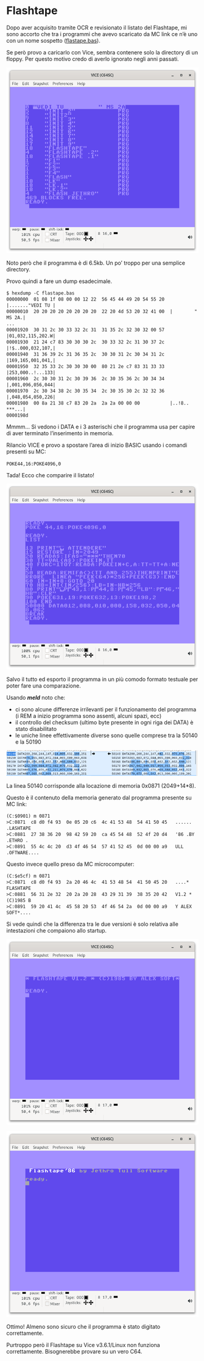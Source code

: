 # Flashtape

Dopo aver acquisito tramite OCR e revisionato il listato del Flashtape, mi sono 
accorto che tra i programmi che avevo scaricato da MC link ce n’è uno con un 
nome sospetto ([flastape.bas](./mclink/flastape.bas)).

Se però provo a caricarlo con Vice, sembra contenere solo la directory di un 
floppy. Per questo motivo credo di averlo ignorato negli anni passati.

![](./immagini/flashtape_mclink_dir.png)

Noto però che il programma è di 6.5kb. Un po’ troppo per una semplice directory.

Provo quindi a fare un dump esadecimale.

```
$ hexdump -C flastape.bas 
00000000  01 08 1f 08 00 00 12 22  56 45 44 49 20 54 55 20  |......."VEDI TU |
00000010  20 20 20 20 20 20 20 20  22 20 4d 53 20 32 41 00  |        " MS 2A.|
...
00001920  30 31 2c 30 33 32 2c 31  31 35 2c 32 30 32 00 57  |01,032,115,202.W|
00001930  21 24 c7 83 30 30 30 2c  30 33 32 2c 31 30 37 2c  |!$..000,032,107,|
00001940  31 36 39 2c 31 36 35 2c  30 30 31 2c 30 34 31 2c  |169,165,001,041,|
00001950  32 35 33 2c 30 30 30 00  80 21 2e c7 83 31 33 33  |253,000..!...133|
00001960  2c 30 30 31 2c 30 39 36  2c 30 35 36 2c 30 34 34  |,001,096,056,044|
00001970  2c 30 34 38 2c 30 35 34  2c 30 35 30 2c 32 32 36  |,048,054,050,226|
00001980  00 8a 21 38 c7 83 20 2a  2a 2a 00 00 00           |..!8.. ***...|
0000198d
```

Mmmm… Si vedono i DATA e i 3 asterischi che il programma usa per capire di aver 
terminato l’inserimento in memoria.

Rilancio VICE e provo a spostare l’area di inizio BASIC usando i comandi 
presenti su MC: 

`POKE44,16:POKE4096,0`

Tada! Ecco che comparire il listato!

![](./immagini/flashtape_mclink_list.png)

Salvo il tutto ed esporto il programma in un più comodo formato testuale per 
poter fare una comparazione.

Usando ___meld___ noto che:

* ci sono alcune differenze irrilevanti per il funzionamento del programma (i 
	REM a inizio programma sono assenti, alcuni spazi, ecc)
* il controllo del checksum (ultimo byte presente in ogni riga dei DATA) è 
	stato disabilitato
* le uniche linee effettivamente diverse sono quelle comprese tra la 50140 e la 50190

![](./immagini/flashtape_diff.png)

La linea 50140 corrisponde alla locazione di memoria 0x0871 (2049+14*8).

Questo è il contenuto della memoria generato dal programma presente su MC link:

```
(C:$0901) m 0871
>C:0871  c8 d0 f4 93  0e 05 20 c6  4c 41 53 48  54 41 50 45   ...... .LASHTAPE
>C:0881  27 38 36 20  98 42 59 20  ca 45 54 48  52 4f 20 d4   '86 .BY .ETHRO .
>C:0891  55 4c 4c 20  d3 4f 46 54  57 41 52 45  0d 00 00 a9   ULL .OFTWARE....
```

Questo invece quello preso da MC microcomputer:

```
(C:$e5cf) m 0871
>C:0871  c8 d0 f4 93  2a 20 46 4c  41 53 48 54  41 50 45 20   ....* FLASHTAPE 
>C:0881  56 31 2e 32  20 2a 20 28  43 29 31 39  38 35 20 42   V1.2 * (C)1985 B
>C:0891  59 20 41 4c  45 58 20 53  4f 46 54 2a  0d 00 00 a9   Y ALEX SOFT*....
```

Si vede quindi che la differenza tra le due versioni è solo relativa alle 
intestazioni che compaiono allo startup.

![](./immagini/flashtape.png)

![](./immagini/flashtape_mclink.png)

Ottimo! Almeno sono sicuro che il programma è stato digitato correttamente.

Purtroppo però il Flashtape su Vice v3.6.1/Linux non funziona correttamente. 
Bisognerebbe provare su un vero C64.